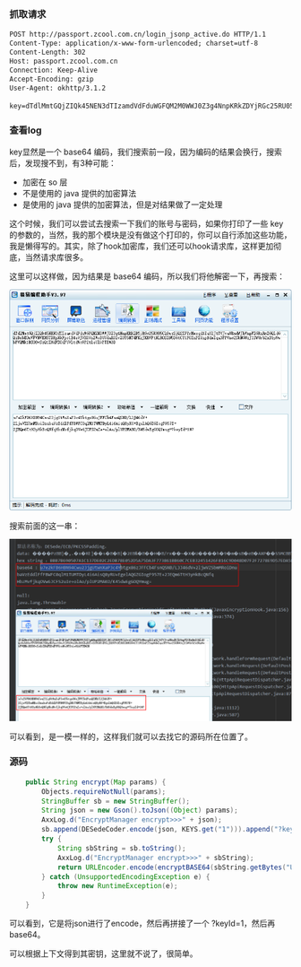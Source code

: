 ### 抓取请求

```
POST http://passport.zcool.com.cn/login_jsonp_active.do HTTP/1.1
Content-Type: application/x-www-form-urlencoded; charset=utf-8
Content-Length: 302
Host: passport.zcool.com.cn
Connection: Keep-Alive
Accept-Encoding: gzip
User-Agent: okhttp/3.1.2

key=dTdlMmtGQjZIQk45NEN3dTIzamdVdFduWGFQM2M0WWJ0Z3g4NnpKRkZDYjRGc25RU05CL0wzSjQ2ZFYrMmxqd1ZaU2JtTVJvaURudWJhVnpFZGRsRmZGQldGQzBxbE0xVFVNVER5TDRpNkFpc1E4eVJVK0VnZWxBUUdaR0lvZ0Y5NTdFKzJKRVFtNlR0SDN5SGtCY1FOZnFIYnpNdmZqa3FPVnc2SkNGUzJ1SWUrb2xBby9wbFVQMk1BS08vSzQ1ZHdFZ0dPUVltdWc9P2tleUlkPTE%3D&app=android
```

### 查看log

key显然是一个 base64 编码，我们搜索前一段，因为编码的结果会换行，搜索后，发现搜不到，有3种可能：

- 加密在 so 层
- 不是使用的 java 提供的加密算法
- 是使用的 java 提供的加密算法，但是对结果做了一定处理

这个时候，我们可以尝试去搜索一下我们的账号与密码，如果你打印了一些 key 的参数的，当然，我的那个模块是没有做这个打印的，你可以自行添加这些功能，我是懒得写的。其实，除了hook加密库，我们还可以hook请求库，这样更加彻底，当然请求库很多。

这里可以这样做，因为结果是 base64 编码，所以我们将他解密一下，再搜索：

![1.png](1.png)

搜索前面的这一串：

![2.png](2.png)

可以看到，是一模一样的，这样我们就可以去找它的源码所在位置了。

### 源码

```java
    public String encrypt(Map params) {
        Objects.requireNotNull(params);
        StringBuffer sb = new StringBuffer();
        String json = new Gson().toJson((Object) params);
        AxxLog.d("EncryptManager encrypt>>>" + json);
        sb.append(DESedeCoder.encode(json, KEYS.get("1"))).append("?keyId=").append("1");
        try {
            String sbString = sb.toString();
            AxxLog.d("EncryptManager encrypt>>>" + sbString);
            return URLEncoder.encode(encryptBASE64(sbString.getBytes("UTF-8")), "UTF-8");
        } catch (UnsupportedEncodingException e) {
            throw new RuntimeException(e);
        }
    }

```

可以看到，它是将json进行了encode，然后再拼接了一个 ?keyId=1，然后再base64。

可以根据上下文得到其密钥，这里就不说了，很简单。

